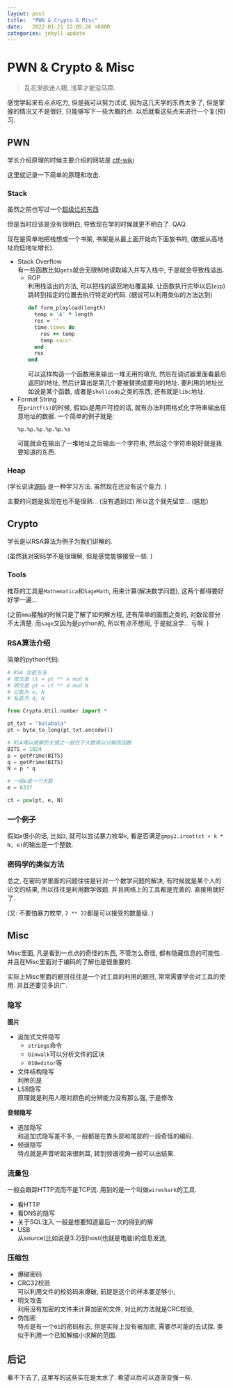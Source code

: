 ```yaml
---
layout: post
title:  "PWN & Crypto & Misc"
date:   2022-01-21 22:05:26 +0800 
categories: jekyll update
---
```

# PWN & Crypto & Misc
> 乱花渐欲迷人眼, 浅草才能没马蹄. 

感觉学起来有点点吃力, 但是我可以努力试试. 
因为这几天学的东西太多了, 但是掌握的情况又不是很好, 
只能够写下一些大概的点. 以后就看这些点来进行一个复(预)习. 

## PWN
学长介绍原理的时候主要介绍的网站是
[ctf-wiki](https://ctf-wiki.org)

这里就记录一下简单的原理和攻击. 

### Stack
虽然之前也写过一个[超级烂的东西](../../../2021/11/04/stack.html)

但是当时应该是没有很明白, 导致现在学的时候就更不明白了. QAQ. 

现在是简单地把栈想成一个书架, 书架是从最上面开始向下面放书的, 
(数据从高地址向低地址增长). 

* Stack Overflow    
  有一些函数比如`gets`就会无限制地读取输入并写入栈中, 于是就会导致栈溢出. 
  * ROP    
    利用栈溢出的方法, 可以把栈的返回地址覆盖掉, 
    让函数执行完毕以后(`eip`)跳转到指定的位置去执行特定的代码. 
    (据说可以利用类似的方法达到)
    ```ruby
    def form_playload(length)
      temp = 'A' * length
      res = ''
      time.times do
        res += temp
        temp.succ!
      end
      res
    end
    ```
    可以这样构造一个函数用来输出一堆无用的填充, 
    然后在调试器里面看最后返回的地址, 
    然后计算出是第几个要被替换成要用的地址. 要利用的地址比如说是某个函数, 
    或者是`shellcode`之类的东西, 还有就是`libc`地址. 
* Format String    
  在`printf(s)`的时候, 假如`s`是用户可控的话, 
  就有办法利用格式化字符串输出任意地址的数据. 
  一个简单的例子就是: 
  ```
  %p.%p.%p.%p.%p.%s
  ```
  可能就会在输出了一堆地址之后输出一个字符串, 
  然后这个字符串刚好就是我要知道的东西. 

### Heap
(学长说读[源码](https://elixir.bootlin.com/glibc/latest/source)
是一种学习方法. 虽然现在还没有这个能力. )

主要的问题是我现在也不是很熟... (没有遇到过)
所以这个就先留空... (尴尬)

## Crypto
学长是以RSA算法为例子为我们讲解的. 

(虽然我对密码学不是很理解, 但是感觉能够接受一些. )

### Tools
推荐的工具是`Mathematica`和`SageMath`, 用来计算(解决数学问题), 
这两个都得要好好学一遍... 

(之前`mma`接触的时候只是了解了如何解方程, 还有简单的画图之类的, 
对数论部分不太清楚. 而`sage`又因为是python的, 所以有点不想用, 
于是就没学... 亏啊. )

### RSA算法介绍
简单的python代码: 

```python
# RSA 加密方法
# 密文是 ct = pt ** e mod N
# 明文是 pt = ct ** d mod N
# 公匙为 e, N
# 私匙为 d, N

from Crypto.Util.number import *

pt_txt = "balabala"
pt = byte_to_long(pt_txt.encode())

# RSA难以破解的关键之一就在于大数难以分解质因数
BITS = 1024
p = getPrime(BITS)
q = getPrime(BITS)
N = p * q

# 一般e是一个大数
e = 6337

ct = pow(pt, e, N)
```

### 一个例子
假如`e`很小的话, 比如`3`, 就可以尝试暴力枚举`k`, 
看是否满足`gmpy2.iroot(ct + k * N, e)`的输出是一个整数. 

### 密码学的类似方法
总之, 在密码学里面的问题往往是针对一个数学问题的解决, 
有时候就是某个人的论文的结果, 所以往往是利用数学做题. 
并且网络上的工具都是完善的. 直接用就好了. 

(又: 不要怕暴力枚举, `2 ** 22`都是可以接受的数量级. )

## Misc
Misc里面, 凡是看到一点点的奇怪的东西, 不管怎么奇怪, 
都有隐藏信息的可能性. 并且在Misc里面对于编码的了解也是很重要的. 

实际上Misc里面的题目往往是一个对工具的利用的题目, 
常常需要学会对工具的使用. 并且还要见多识广. 

### 隐写
**图片**
* 追加式文件隐写    
  * `strings`命令
  * `binwalk`可以分析文件的区块
  * `010editor`等
* 文件结构隐写    
  利用的是
* LSB隐写    
  原理就是利用人眼对颜色的分辨能力没有那么强, 
  于是修改

**音频隐写**
* 追加隐写    
  和追加式隐写差不多, 一般都是在靠头部和尾部的一段奇怪的编码. 
* 频谱隐写    
  特点就是声音听起来很刺耳, 转到频谱视角一般可以出结果. 

### 流量包
一般会跟踪HTTP流而不是TCP流. 用到的是一个叫做`wireshark`的工具. 

* 看HTTP
* 看DNS的隐写
* 关于SQL注入
  一般是想要知道最后一次的得到的解
* USB    
  从source(比如说是3.2)到host(也就是电脑)的信息发送, 


### 压缩包
* 爆破密码
* CRC32校验    
  可以利用文件的校验码来爆破, 前提是这个的样本要足够小, 
* 明文攻击    
  利用没有加密的文件来计算加密的文件, 对比的方法就是CRC校验, 
* 伪加密    
  特点是有一个`01`的密码标志, 但是实际上没有被加密, 
  需要尽可能的去试探. 类似于利用一个已知解缩小求解的范围. 

## 后记
看不下去了, 这里写的这些实在是太水了. 希望以后可以逐渐变强一些. 